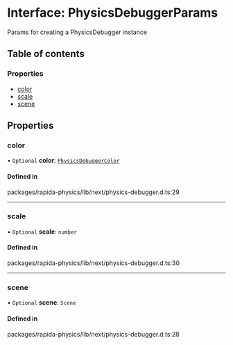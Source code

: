 # Interface: PhysicsDebuggerParams

Params for creating a PhysicsDebugger instance

## Table of contents

### Properties

- [color](PhysicsDebuggerParams.md#color)
- [scale](PhysicsDebuggerParams.md#scale)
- [scene](PhysicsDebuggerParams.md#scene)

## Properties

### color

• `Optional` **color**: [`PhysicsDebuggerColor`](../modules.md#physicsdebuggercolor)

#### Defined in

packages/rapida-physics/lib/next/physics-debugger.d.ts:29

___

### scale

• `Optional` **scale**: `number`

#### Defined in

packages/rapida-physics/lib/next/physics-debugger.d.ts:30

___

### scene

• `Optional` **scene**: `Scene`

#### Defined in

packages/rapida-physics/lib/next/physics-debugger.d.ts:28
